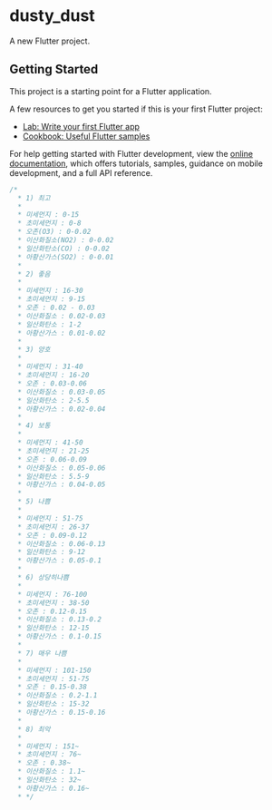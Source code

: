 # dusty_dust

A new Flutter project.

## Getting Started

This project is a starting point for a Flutter application.

A few resources to get you started if this is your first Flutter project:

- [Lab: Write your first Flutter app](https://docs.flutter.dev/get-started/codelab)
- [Cookbook: Useful Flutter samples](https://docs.flutter.dev/cookbook)

For help getting started with Flutter development, view the
[online documentation](https://docs.flutter.dev/), which offers tutorials,
samples, guidance on mobile development, and a full API reference.

```dart
/*
  * 1) 최고
  *
  * 미세먼지 : 0-15
  * 초미세먼지 : 0-8
  * 오존(O3) : 0-0.02
  * 이산화질소(NO2) : 0-0.02
  * 일산화탄소(CO) : 0-0.02
  * 아황산가스(SO2) : 0-0.01
  *
  * 2) 좋음
  *
  * 미세먼지 : 16-30
  * 초미세먼지 : 9-15
  * 오존 : 0.02 - 0.03
  * 이산화질소 : 0.02-0.03
  * 일산화탄소 : 1-2
  * 아황산가스 : 0.01-0.02
  *
  * 3) 양호
  *
  * 미세먼지 : 31-40
  * 초미세먼지 : 16-20
  * 오존 : 0.03-0.06
  * 이산화질소 : 0.03-0.05
  * 일산화탄소 : 2-5.5
  * 아황산가스 : 0.02-0.04
  *
  * 4) 보통
  *
  * 미세먼지 : 41-50
  * 초미세먼지 : 21-25
  * 오존 : 0.06-0.09
  * 이산화질소 : 0.05-0.06
  * 일산화탄소 : 5.5-9
  * 아황산가스 : 0.04-0.05
  *
  * 5) 나쁨
  *
  * 미세먼지 : 51-75
  * 초미세먼지 : 26-37
  * 오존 : 0.09-0.12
  * 이산화질소 : 0.06-0.13
  * 일산화탄소 : 9-12
  * 아황산가스 : 0.05-0.1
  *
  * 6) 상당히나쁨
  *
  * 미세먼지 : 76-100
  * 초미세먼지 : 38-50
  * 오존 : 0.12-0.15
  * 이산화질소 : 0.13-0.2
  * 일산화탄소 : 12-15
  * 아황산가스 : 0.1-0.15
  *
  * 7) 매우 나쁨
  *
  * 미세먼지 : 101-150
  * 초미세먼지 : 51-75
  * 오존 : 0.15-0.38
  * 이산화질소 : 0.2-1.1
  * 일산화탄소 : 15-32
  * 아황산가스 : 0.15-0.16
  *
  * 8) 최악
  *
  * 미세먼지 : 151~
  * 초미세먼지 : 76~
  * 오존 : 0.38~
  * 이산화질소 : 1.1~
  * 일산화탄소 : 32~
  * 아황산가스 : 0.16~
  * */
  ```
